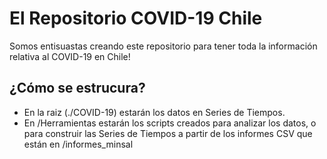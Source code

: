 # El Repositorio COVID-19 Chile
Somos entisuastas creando este repositorio para tener toda la información relativa al COVID-19 en Chile!

## ¿Cómo se estrucura?

* En la raiz (./COVID-19) estarán los datos en Series de Tiempos.
* En /Herramientas estarán los scripts creados para analizar los datos, o para construir las Series de Tiempos a partir de los informes CSV que están en /informes_minsal

